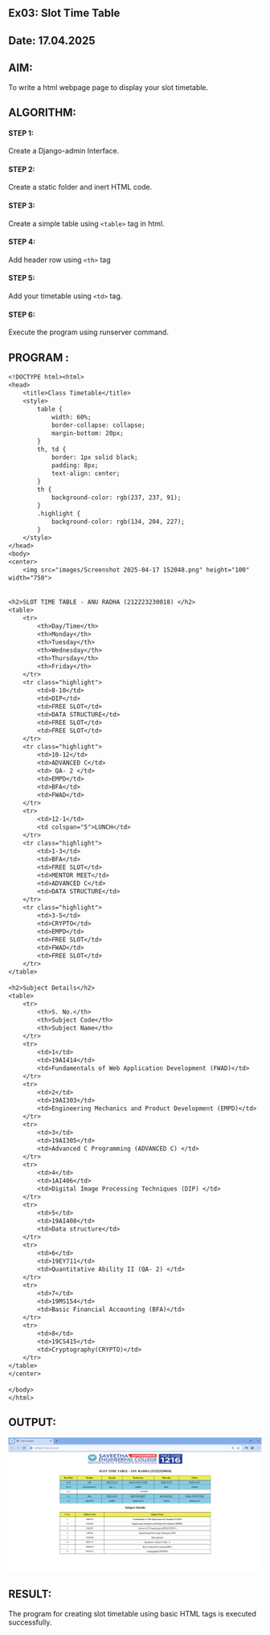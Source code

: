 ## Ex03: Slot Time Table

## Date: 17.04.2025

## AIM:

To write a html webpage page to display your slot timetable.

## ALGORITHM:

#### STEP 1:
Create a Django-admin Interface.

#### STEP 2:
Create a static folder and inert HTML code.

#### STEP 3:
Create a simple table using `<table>` tag in html.

#### STEP 4:
Add header row using `<th>` tag 


#### STEP 5:

Add your timetable using `<td>` tag.

#### STEP 6:
Execute the program using runserver command.

## PROGRAM :

```
<!DOCTYPE html><html>
<head>
    <title>Class Timetable</title>
    <style>
        table {
            width: 60%;
            border-collapse: collapse;
            margin-bottom: 20px;
        }
        th, td {
            border: 1px solid black;
            padding: 8px;
            text-align: center;
        }
        th {
            background-color: rgb(237, 237, 91);
        }
        .highlight {
            background-color: rgb(134, 204, 227);
        }
    </style>
</head>
<body>
<center>
    <img src="images/Screenshot 2025-04-17 152048.png" height="100" width="750">

    
<h2>SLOT TIME TABLE - ANU RADHA (212223230018) </h2>
<table>
    <tr>
        <th>Day/Time</th>
        <th>Monday</th>
        <th>Tuesday</th>
        <th>Wednesday</th>
        <th>Thursday</th>
        <th>Friday</th>
    </tr>
    <tr class="highlight">
        <td>8-10</td>
        <td>DIP</td>
        <td>FREE SLOT</td>
        <td>DATA STRUCTURE</td>
        <td>FREE SLOT</td>
        <td>FREE SLOT</td>
    </tr>
    <tr class="highlight">
        <td>10-12</td>
        <td>ADVANCED C</td>
        <td> QA- 2 </td>
        <td>EMPD</td>
        <td>BFA</td>
        <td>FWAD</td>
    </tr>
    <tr>
        <td>12-1</td>
        <td colspan="5">LUNCH</td>
    </tr>
    <tr class="highlight">
        <td>1-3</td>
        <td>BFA</td>
        <td>FREE SLOT</td>
        <td>MENTOR MEET</td>
        <td>ADVANCED C</td>
        <td>DATA STRUCTURE</td>
    </tr>
    <tr class="highlight">
        <td>3-5</td>
        <td>CRYPTO</td>
        <td>EMPD</td>
        <td>FREE SLOT</td>
        <td>FWAD</td>
        <td>FREE SLOT</td>
    </tr>
</table>

<h2>Subject Details</h2>
<table>
    <tr>
        <th>S. No.</th>
        <th>Subject Code</th>
        <th>Subject Name</th>
    </tr>
    <tr>
        <td>1</td>
        <td>19AI414</td>
        <td>Fundamentals of Web Application Development (FWAD)</td>
    </tr>
    <tr>
        <td>2</td>
        <td>19AI303</td>
        <td>Engineering Mechanics and Product Development (EMPD)</td>
    </tr>
    <tr>
        <td>3</td>
        <td>19AI305</td>
        <td>Advanced C Programming (ADVANCED C) </td>
    </tr>
    <tr>
        <td>4</td>
        <td>1AI406</td>
        <td>Digital Image Processing Techniques (DIP) </td>
    </tr>
    <tr>
        <td>5</td>
        <td>19AI408</td>
        <td>Data structure</td>
    </tr>
    <tr>
        <td>6</td>
        <td>19EY711</td>
        <td>Quantitative Ability II (QA- 2) </td>
    </tr>
    <tr>
        <td>7</td>
        <td>19MS154</td>
        <td>Basic Financial Accounting (BFA)</td>
    </tr>
    <tr>
        <td>8</td>
        <td>19CS415</td>
        <td>Cryptography(CRYPTO)</td>
    </tr>
</table>
</center>

</body>
</html>

```

## OUTPUT:
![alt text](image.png)

## RESULT:

The program for creating slot timetable using basic HTML tags is executed successfully.
